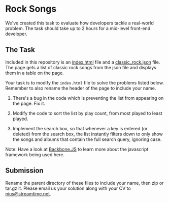 Rock Songs
=======================

We've created this task to evaluate how developers tackle a real-world problem. The task should take up to 2 hours for a mid-level front-end developer.

## The Task

Included in this repository is an [index.html](https://raw.githubusercontent.com/Streamtime/rock-songs-task/master/index.html) file and a [classic_rock.json](https://raw.githubusercontent.com/Streamtime/rock-songs-task/master/classic_rock.json) file. The page gets a list of classic rock songs from the json file and displays them in a table on the page.

Your task is to modify the `index.html` file to solve the problems listed below. Remember to also rename the header of the page to include your name.

1) There's a bug in the code which is preventing the list from appearing on the page. Fix it.

2) Modify the code to sort the list by play count, from most played to least played.

3) Implement the search box, so that whenever a key is entered (or deleted) from the search box, the list instantly filters down to only show the songs and albums that contain the full search query, ignoring case.

Note: Have a look at [Backbone.JS](http://backbonejs.org/) to learn more about the javascript framework being used here.

## Submission

Rename the parent directory of these files to include your name, then zip or tar.gz it.
Please email us your solution along with your CV to pius@streamtime.net.

